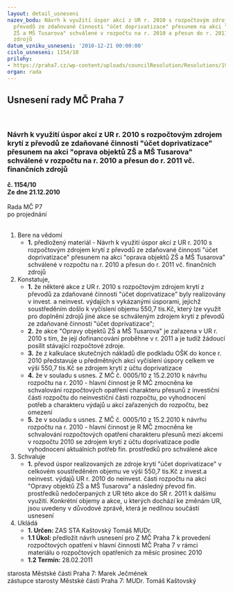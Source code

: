 ```yaml
---
layout: detail_usneseni
nazev_bodu: Návrh k využití úspor akcí z UR r. 2010 s rozpočtovým zdrojem krytí  z
  převodů ze zdaňované činnosti "účet doprivatizace" přesunem na akci "oprava objektů
  ZŠ a MŠ Tusarova" schválené v rozpočtu na r. 2010 a přesun do r. 2011 vč. finančních
  zdrojů
datum_vzniku_usneseni: '2010-12-21 00:00:00'
cislo_usneseni: 1154/10
prilohy:
- https://praha7.cz/wp-content/uploads/councilResolution/Resolutions/19759/68-10-usneseni0005_10z.doc
organ: rada
---
```

<div id="ucUsn_pList" class="usn">
	<span><h2>Usnesení rady MČ Praha 7 </h2>
<br></span><div class="standBody">
<span><h3>Návrh k využití úspor akcí z UR r. 2010 s rozpočtovým zdrojem krytí  z převodů ze zdaňované činnosti "účet doprivatizace" přesunem na akci "oprava objektů ZŠ a MŠ Tusarova" schválené v rozpočtu na r. 2010 a přesun do r. 2011 vč. finančních zdrojů</h3></span><div class="center">
		<strong>č. 1154/10</strong><br>
	</div>
<div class="center">
		<strong>Ze dne 21.12.2010</strong><br><br>
	</div>Rada MČ P7<br> po projednání<br><br><ol>
<li>Bere na vědomí<ul><li>
<strong>1.</strong> předložený materiál - Návrh k využití úspor akcí z UR r. 2010 s rozpočtovým zdrojem krytí  z převodů ze zdaňované činnosti "účet doprivatizace" přesunem na akci "oprava objektů ZŠ a MŠ Tusarova" schválené v rozpočtu na r. 2010 a přesun do r. 2011 vč. finančních zdrojů</li></ul>
</li>
<li>Konstatuje,<ul>
<li>
<strong>1.</strong> že některé akce z UR r. 2010 s rozpočtovým zdrojem krytí z převodů za zdaňované činnosti "účet doprivatizace" byly realizovány v invest. a neinvest. výdajích s vykázanými úsporami, jejichž soustředěním došlo k vyčíslení objemu 550,7 tis.Kč, který lze využít pro doplnění zdrojů jiné akce se schváleným zdrojem krytí z převodů ze zdaňované činnosti "účet doprivatizace"; </li>
<li>
<strong>2.</strong> že akce "Opravy objektů ZŠ a MŠ Tusarova"  je zařazena v UR r. 2010 s tím, že její dofinancování proběhne v r. 2011 a je tudíž žádoucí posílit stávající rozpočtové zdroje.</li>
<li>
<strong>3.</strong> že z kalkulace skutečných nákladů dle podkladu OŠK do konce r. 2010 představuje u předmětných akcí vyčíslení úspory celkem ve výši 550,7 tis.Kč se zdrojem krytí z účtu doprivatizace</li>
<li>
<strong>4.</strong> že v souladu s usnes. Z MČ č. 0005/10 z 15.2.2010 k návrhu rozpočtu na r. 2010 - hlavní činnost je R MČ zmocněna ke schvalování rozpočtových opatření charakteru přesunů z investiční části rozpočtu do neinvestiční části rozpočtu, po vyhodnocení potřeb a charakteru výdajů u akcí zařazených do rozpočtu, bez omezení</li>
<li>
<strong>5.</strong> že v souladu s usnes. Z MČ č. 0005/10 z 15.2.2010 k návrhu rozpočtu na r. 2010 - hlavní činnost je R MČ zmocněna ke schvalování rozpočtových opatření charakteru přesunů mezi akcemi v rozpočtu 2010 se zdrojem krytí z účtu doprivatizace podle vyhodnocení aktuálních potřeb fin. prostředků pro schválené akce</li>
</ul>
</li>
<li>Schvaluje<ul><li>
<strong>1.</strong> převod úspor realizovaných ze zdroje krytí "účet doprivatizace"  v celkovém soustředěném objemu ve výši 550,7 tis.Kč z invest.a neinvest. výdajů UR r. 2010 do neinvest. části rozpočtu na akci "Opravy objektů ZŠ a MŠ Tusarova" a následný převod fin. prostředků nedočerpaných z UR této akce do SR r. 2011 k dalšímu využití. Konkrétní objemy a akce, u kterých dochází ke změnám UR, jsou uvedeny v důvodové zprávě, která je nedílnou součástí usnesení </li></ul>
</li>
<li>Ukládá<ul>
<li>
<strong>1. Určen: </strong>ZAS STA Kaštovský Tomáš MUDr.</li>
<li>
<strong>1.1 Úkol: </strong>předložit návrh usnesení pro Z MČ Praha 7 k provedení rozpočtových opatření v hlavní činnosti MČ Praha 7 v rámci materiálu o rozpočtových opatřeních za měsíc prosinec 2010</li>
<li>
<strong>1.2 Termín: </strong>28.02.2011</li>
</ul>
</li>
</ol>starosta Městské části Praha 7: Marek Ječmének<br>zástupce starosty Městské části Praha 7: MUDr. Tomáš Kaštovský 
</div>
</div>